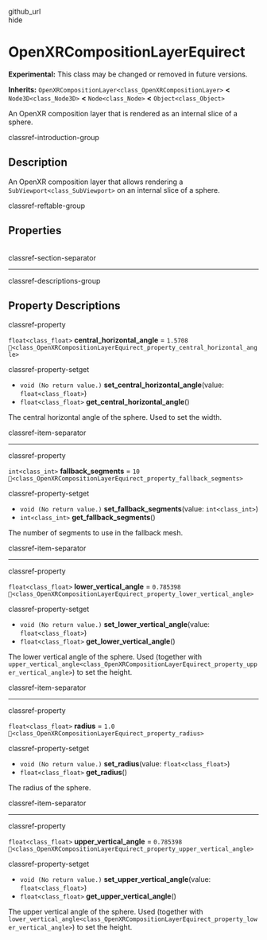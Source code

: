 github\_url  
hide

# OpenXRCompositionLayerEquirect

**Experimental:** This class may be changed or removed in future
versions.

**Inherits:** `OpenXRCompositionLayer<class_OpenXRCompositionLayer>`
**&lt;** `Node3D<class_Node3D>` **&lt;** `Node<class_Node>` **&lt;**
`Object<class_Object>`

An OpenXR composition layer that is rendered as an internal slice of a
sphere.

classref-introduction-group

## Description

An OpenXR composition layer that allows rendering a
`SubViewport<class_SubViewport>` on an internal slice of a sphere.

classref-reftable-group

## Properties

<table>
<tbody>
<tr>
</tr>
<tr>
</tr>
<tr>
</tr>
<tr>
</tr>
<tr>
</tr>
</tbody>
</table>

classref-section-separator

------------------------------------------------------------------------

classref-descriptions-group

## Property Descriptions

classref-property

`float<class_float>` **central\_horizontal\_angle** = `1.5708`
`🔗<class_OpenXRCompositionLayerEquirect_property_central_horizontal_angle>`

classref-property-setget

-   `void (No return value.)` **set\_central\_horizontal\_angle**(value:
    `float<class_float>`)
-   `float<class_float>` **get\_central\_horizontal\_angle**()

The central horizontal angle of the sphere. Used to set the width.

classref-item-separator

------------------------------------------------------------------------

classref-property

`int<class_int>` **fallback\_segments** = `10`
`🔗<class_OpenXRCompositionLayerEquirect_property_fallback_segments>`

classref-property-setget

-   `void (No return value.)` **set\_fallback\_segments**(value:
    `int<class_int>`)
-   `int<class_int>` **get\_fallback\_segments**()

The number of segments to use in the fallback mesh.

classref-item-separator

------------------------------------------------------------------------

classref-property

`float<class_float>` **lower\_vertical\_angle** = `0.785398`
`🔗<class_OpenXRCompositionLayerEquirect_property_lower_vertical_angle>`

classref-property-setget

-   `void (No return value.)` **set\_lower\_vertical\_angle**(value:
    `float<class_float>`)
-   `float<class_float>` **get\_lower\_vertical\_angle**()

The lower vertical angle of the sphere. Used (together with
`upper_vertical_angle<class_OpenXRCompositionLayerEquirect_property_upper_vertical_angle>`)
to set the height.

classref-item-separator

------------------------------------------------------------------------

classref-property

`float<class_float>` **radius** = `1.0`
`🔗<class_OpenXRCompositionLayerEquirect_property_radius>`

classref-property-setget

-   `void (No return value.)` **set\_radius**(value:
    `float<class_float>`)
-   `float<class_float>` **get\_radius**()

The radius of the sphere.

classref-item-separator

------------------------------------------------------------------------

classref-property

`float<class_float>` **upper\_vertical\_angle** = `0.785398`
`🔗<class_OpenXRCompositionLayerEquirect_property_upper_vertical_angle>`

classref-property-setget

-   `void (No return value.)` **set\_upper\_vertical\_angle**(value:
    `float<class_float>`)
-   `float<class_float>` **get\_upper\_vertical\_angle**()

The upper vertical angle of the sphere. Used (together with
`lower_vertical_angle<class_OpenXRCompositionLayerEquirect_property_lower_vertical_angle>`)
to set the height.
